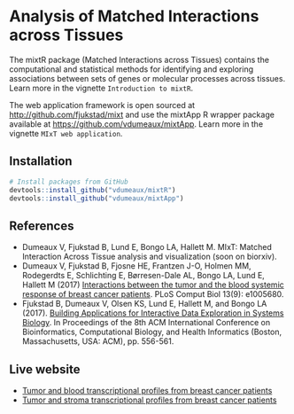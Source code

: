 
<!-- README.md is generated from README.Rmd. Please edit that file -->
Analysis of Matched Interactions across Tissues
===============================================

The mixtR package (Matched Interactions across Tissues) contains the computational and statistical methods for identifying and exploring associations between sets of genes or molecular processes across tissues. Learn more in the vignette `Introduction to mixtR`.

The web application framework is open sourced at <http://github.com/fjukstad/mixt> and use the mixtApp R wrapper package available at <https://github.com/vdumeaux/mixtApp>. Learn more in the vignette `MIxT web application`.

Installation
------------

``` r
# Install packages from GitHub
devtools::install_github("vdumeaux/mixtR")
devtools::install_github("vdumeaux/mixtApp")
```

References
----------

-   Dumeaux V, Fjukstad B, Lund E, Bongo LA, Hallett M. MIxT: Matched Interaction Across Tissue analysis and visualization (soon on biorxiv).
-   Dumeaux V, Fjukstad B, Fjosne HE, Frantzen J-O, Holmen MM, Rodegerdts E, Schlichting E, Børresen-Dale AL, Bongo LA, Lund E, Hallett M (2017) [Interactions between the tumor and the blood systemic response of breast cancer patients](http://journals.plos.org/ploscompbiol/article?id=10.1371/journal.pcbi.1005680). PLoS Comput Biol 13(9): e1005680.
-   Fjukstad B, Dumeaux V, Olsen KS, Lund E, Hallett M, and Bongo LA (2017). [Building Applications for Interactive Data Exploration in Systems Biology](https://dl.acm.org/citation.cfm?id=3107481). In Proceedings of the 8th ACM International Conference on Bioinformatics, Computational Biology, and Health Informatics (Boston, Massachusetts, USA: ACM), pp. 556-561.

Live website
------------

-   [Tumor and blood transcriptional profiles from breast cancer patients](http://mixt-blood-tumor.bci.mcgill.ca/)
-   [Tumor and stroma transcriptional profiles from breast cancer patients](http://mixt-tumor-stroma.bci.mcgill.ca/)
